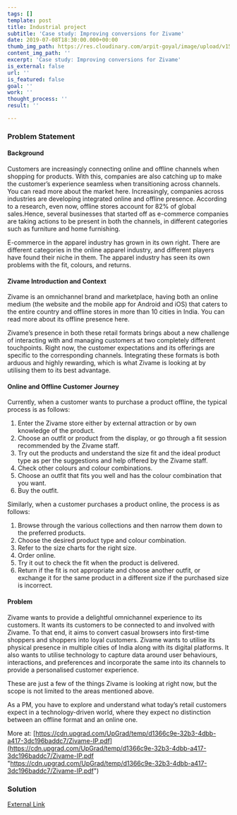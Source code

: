```yaml
---
tags: []
template: post
title: Industrial project
subtitle: 'Case study: Improving conversions for Zivame'
date: 2019-07-08T18:30:00.000+00:00
thumb_img_path: https://res.cloudinary.com/arpit-goyal/image/upload/v1562772588/9.jpg
content_img_path: ''
excerpt: 'Case study: Improving conversions for Zivame'
is_external: false
url: ''
is_featured: false
goal: ''
work: ''
thought_process: ''
result: ''

---
```

### Problem Statement

#### Background

Customers are increasingly connecting online and offline channels when shopping for products. With this, companies are also catching up to make the customer’s experience seamless when transitioning across channels. You can read more about the market here. Increasingly, companies across industries are developing integrated online and offline presence. According to a research, even now, offline stores account for 82% of global sales.Hence, several businesses that started off as e-commerce companies are taking actions to be present in both the channels, in different categories such as furniture and home furnishing.

E-commerce in the apparel industry has grown in its own right. There are different categories in the online apparel industry, and different players have found their niche in them. The apparel industry has seen its own problems with the fit, colours, and returns.

#### Zivame Introduction and Context

Zivame is an omnichannel brand and marketplace, having both an online medium (the website and the mobile app for Android and iOS) that caters to the entire country and offline stores in more than 10 cities in India. You can read more about its offline presence here.

Zivame’s presence in both these retail formats brings about a new challenge of interacting with and managing customers at two completely different touchpoints. Right now, the customer expectations and its offerings are specific to the corresponding channels. Integrating these formats is both arduous and highly rewarding, which is what Zivame is looking at by utilising them to its best advantage.

#### Online and Offline Customer Journey

Currently, when a customer wants to purchase a product offline, the typical process is as follows:

1. Enter the Zivame store either by external attraction or by own knowledge of the product.
2. Choose an outfit or product from the display, or go through a fit session recommended by the Zivame staff.
3. Try out the products and understand the size fit and the ideal product type as per the suggestions and help offered by the Zivame staff.
4. Check other colours and colour combinations.
5. Choose an outfit that fits you well and has the colour combination that you want.
6. Buy the outfit.

Similarly, when a customer purchases a product online, the process is as follows:

1. Browse through the various collections and then narrow them down to the preferred products.
2. Choose the desired product type and colour combination.
3. Refer to the size charts for the right size.
4. Order online.
5. Try it out to check the fit when the product is delivered.
6. Return if the fit is not appropriate and choose another outfit, or exchange it for the same product in a different size if the purchased size is incorrect.

#### Problem

Zivame wants to provide a delightful omnichannel experience to its customers. It wants its customers to be connected to and involved with Zivame. To that end, it aims to convert casual browsers into first-time shoppers and shoppers into loyal customers. Zivame wants to utilise its physical presence in multiple cities of India along with its digital platforms. It also wants to utilise technology to capture data around user behaviours, interactions, and preferences and incorporate the same into its channels to provide a personalised customer experience.

These are just a few of the things Zivame is looking at right now, but the scope is not limited to the areas mentioned above.

As a PM, you have to explore and understand what today’s retail customers expect in a technology-driven world, where they expect no distinction between an offline format and an online one.

More at: [https://cdn.upgrad.com/UpGrad/temp/d1366c9e-32b3-4dbb-a417-3dc196baddc7/Zivame-IP.pdf](https://cdn.upgrad.com/UpGrad/temp/d1366c9e-32b3-4dbb-a417-3dc196baddc7/Zivame-IP.pdf "https://cdn.upgrad.com/UpGrad/temp/d1366c9e-32b3-4dbb-a417-3dc196baddc7/Zivame-IP.pdf")

### Solution

[External Link](https://drive.google.com/open?id=11wAW-vHf7WvfPaq5AfdmSsR1I9WsIUx4 "Google Drive link to Document")